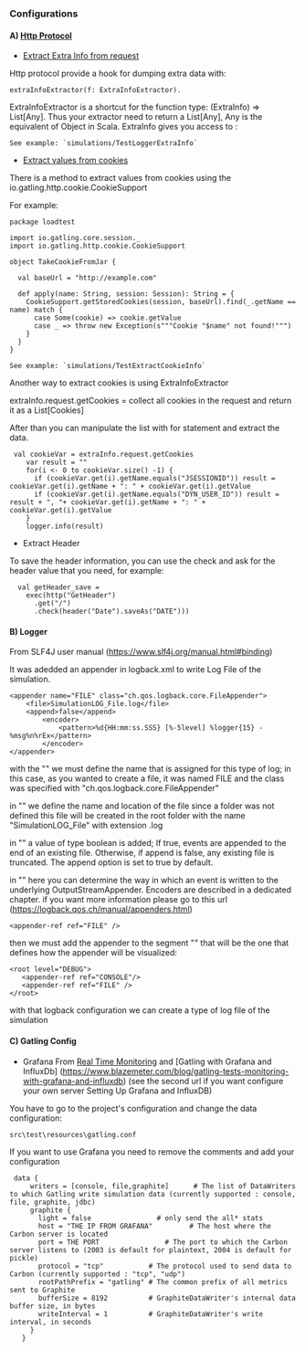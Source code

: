 ### Configurations

#### A) [Http Protocol](readme/configurations/configure_http_procols.md) 

* [Extract Extra Info from request](https://gatling.io/docs/2.3/http/http_protocol/#dumping-custom-data)

Http protocol provide a hook for dumping extra data with: 	
   
   `extraInfoExtractor(f: ExtraInfoExtractor).`

ExtraInfoExtractor is a shortcut for the function type: (ExtraInfo) => List[Any]. Thus your extractor need to return a List[Any], Any is the equivalent of Object in Scala. ExtraInfo gives you access to :

    See example: `simulations/TestLoggerExtraInfo`

* [Extract values from cookies](https://groups.google.com/forum/#!topic/gatling/gSJvlg25Thw)

There is a method to extract values from cookies using the io.gatling.http.cookie.CookieSupport

For example:

```
package loadtest

import io.gatling.core.session._
import io.gatling.http.cookie.CookieSupport

object TakeCookieFromJar {

  val baseUrl = "http://example.com"

  def apply(name: String, session: Session): String = {
    CookieSupport.getStoredCookies(session, baseUrl).find(_.getName == name) match {
      case Some(cookie) => cookie.getValue
      case _ => throw new Exception(s"""Cookie "$name" not found!""")
    }
  }
}

```

    See example: `simulations/TestExtractCookieInfo`

Another way to extract cookies is using ExtraInfoExtractor

extraInfo.request.getCookies = collect all cookies in the request and return it as a List[Cookies]

After than you can manipulate the list with for statement and extract the data.

```
 val cookieVar = extraInfo.request.getCookies
    var result = ""
    for(i <- 0 to cookieVar.size() -1) {
      if (cookieVar.get(i).getName.equals("JSESSIONID")) result = cookieVar.get(i).getName + ": " + cookieVar.get(i).getValue
      if (cookieVar.get(i).getName.equals("DYN_USER_ID")) result = result + ", "+ cookieVar.get(i).getName + ": " + cookieVar.get(i).getValue
    }
    logger.info(result)
```


* Extract Header

To save the header information, you can use the check and ask for the header value that you need, for example:

```
  val getHeader_save =
    exec(http("GetHeader")
      .get("/")
      .check(header("Date").saveAs("DATE")))
```

#### B) Logger

From SLF4J user manual (https://www.slf4j.org/manual.html#binding)

It was adedded an appender in  logback.xml to write Log File of the simulation.

```
<appender name="FILE" class="ch.qos.logback.core.FileAppender">
    <file>SimulationLOG_File.log</file>
    <append>false</append>
        <encoder>
            <pattern>%d{HH:mm:ss.SSS} [%-5level] %logger{15} - %msg%n%rEx</pattern>
        </encoder>
</appender>
 ```
 
with the "<appender>" we must define the name that is assigned for this type of log; in this case, as you wanted to create a file, it was named FILE and the class was specified with "ch.qos.logback.core.FileAppender"

in "<file>" we define the name and location of the file
since a folder was not defined this file will be created in the root folder with the name "SimulationLOG_File" with extension .log

in "<append>" a value of type boolean is added; If true, events are appended to the end of an existing file. Otherwise, if append is false, any existing file is truncated. The append option is set to true by default.

in "<encoder>" here you can determine the way in which an event is written to the underlying OutputStreamAppender. Encoders are described in a dedicated chapter.
if you want more information please go to this url (https://logback.qos.ch/manual/appenders.html)

 ```
 <appender-ref ref="FILE" />
 ```

then we must add the appender to the segment "<root>" that will be the one that defines how the appender will be visualized:

 ```
<root level="DEBUG">
    <appender-ref ref="CONSOLE"/>
    <appender-ref ref="FILE" />
</root>
```

 with that logback configuration we can create a  type of log file of the simulation



#### C) Gatling Config

* Grafana
From [Real Time Monitoring](https://gatling.io/docs/2.3/realtime_monitoring/) and [Gatling with Grafana and InfluxDb]
(https://www.blazemeter.com/blog/gatling-tests-monitoring-with-grafana-and-influxdb)
(see the second url if you want configure your own server Setting Up Grafana and InfluxDB)

You have to go to the project's configuration and change the data configuration:

```
src\test\resources\gatling.conf
```

If you want to use Grafana you need to remove the comments and add your configuration
```
 data {
     writers = [console, file,graphite]      # The list of DataWriters to which Gatling write simulation data (currently supported : console, file, graphite, jdbc)
     graphite {
       light = false                # only send the all* stats
       host = "THE IP FROM GRAFANA"         # The host where the Carbon server is located
       port = THE PORT                # The port to which the Carbon server listens to (2003 is default for plaintext, 2004 is default for pickle)
       protocol = "tcp"           # The protocol used to send data to Carbon (currently supported : "tcp", "udp")
       rootPathPrefix = "gatling" # The common prefix of all metrics sent to Graphite
       bufferSize = 8192          # GraphiteDataWriter's internal data buffer size, in bytes
       writeInterval = 1          # GraphiteDataWriter's write interval, in seconds
     }
   }
```